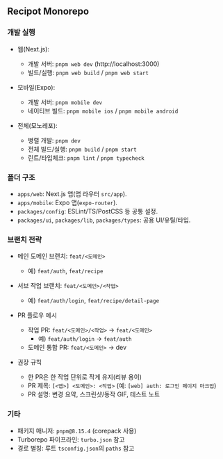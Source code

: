 ## Recipot Monorepo

### 개발 실행

- 웹(Next.js):
  - 개발 서버: `pnpm web dev` (http://localhost:3000)
  - 빌드/실행: `pnpm web build` / `pnpm web start`

- 모바일(Expo):
  - 개발 서버: `pnpm mobile dev`
  - 네이티브 빌드: `pnpm mobile ios` / `pnpm mobile android`

- 전체(모노레포):
  - 병렬 개발: `pnpm dev`
  - 전체 빌드/실행: `pnpm build` / `pnpm start`
  - 린트/타입체크: `pnpm lint` / `pnpm typecheck`

### 폴더 구조

- `apps/web`: Next.js 앱(앱 라우터 `src/app`).
- `apps/mobile`: Expo 앱(`expo-router`).
- `packages/config`: ESLint/TS/PostCSS 등 공통 설정.
- `packages/ui`, `packages/lib`, `packages/types`: 공용 UI/유틸/타입.

### 브랜치 전략

- 메인 도메인 브랜치: `feat/<도메인>`
  - 예) `feat/auth`, `feat/recipe`

- 서브 작업 브랜치: `feat/<도메인>/<작업>`
  - 예) `feat/auth/login`, `feat/recipe/detail-page`

- PR 플로우 예시
  - 작업 PR: `feat/<도메인>/<작업>` → `feat/<도메인>`
    - 예) `feat/auth/login` → `feat/auth`
  - 도메인 통합 PR: `feat/<도메인>` → dev

- 권장 규칙
  - 한 PR은 한 작업 단위로 작게 유지(리뷰 용이)
  - PR 제목: `[<앱>] <도메인>: <작업>` (예: `[web] auth: 로그인 페이지 마크업`)
  - PR 설명: 변경 요약, 스크린샷/동작 GIF, 테스트 노트

### 기타

- 패키지 매니저: `pnpm@8.15.4` (corepack 사용)
- Turborepo 파이프라인: `turbo.json` 참고
- 경로 별칭: 루트 `tsconfig.json`의 `paths` 참고
